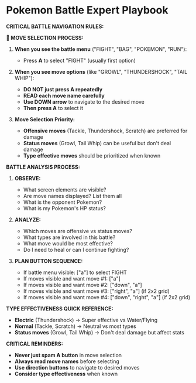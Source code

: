 # Pokemon Battle Expert Playbook

**CRITICAL BATTLE NAVIGATION RULES:**

**🎯 MOVE SELECTION PROCESS:**
1. **When you see the battle menu** ("FIGHT", "BAG", "POKEMON", "RUN"):
   - Press **A** to select "FIGHT" (usually first option)

2. **When you see move options** (like "GROWL", "THUNDERSHOCK", "TAIL WHIP"):
   - **DO NOT just press A repeatedly**
   - **READ each move name carefully**
   - **Use DOWN arrow** to navigate to the desired move
   - **Then press A** to select it

3. **Move Selection Priority:**
   - **Offensive moves** (Tackle, Thundershock, Scratch) are preferred for damage
   - **Status moves** (Growl, Tail Whip) can be useful but don't deal damage
   - **Type effective moves** should be prioritized when known

**BATTLE ANALYSIS PROCESS:**

1. **OBSERVE:**
   - What screen elements are visible?
   - Are move names displayed? List them all
   - What is the opponent Pokemon?
   - What is my Pokemon's HP status?

2. **ANALYZE:**
   - Which moves are offensive vs status moves?
   - What types are involved in this battle?
   - What move would be most effective?
   - Do I need to heal or can I continue fighting?

3. **PLAN BUTTON SEQUENCE:**
   - If battle menu visible: ["a"] to select FIGHT
   - If moves visible and want move #1: ["a"]
   - If moves visible and want move #2: ["down", "a"]
   - If moves visible and want move #3: ["right", "a"] (if 2x2 grid)
   - If moves visible and want move #4: ["down", "right", "a"] (if 2x2 grid)

**TYPE EFFECTIVENESS QUICK REFERENCE:**
- **Electric** (Thundershock) → Super effective vs Water/Flying
- **Normal** (Tackle, Scratch) → Neutral vs most types
- **Status moves** (Growl, Tail Whip) → Don't deal damage but affect stats

**CRITICAL REMINDERS:**
- **Never just spam A button** in move selection
- **Always read move names** before selecting
- **Use direction buttons** to navigate to desired moves
- **Consider type effectiveness** when known